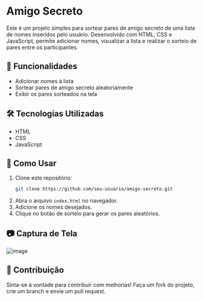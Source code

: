 # Amigo Secreto

Este é um projeto simples para sortear pares de amigo secreto de uma lista de nomes inseridos pelo usuário. Desenvolvido com HTML, CSS e JavaScript, permite adicionar nomes, visualizar a lista e realizar o sorteio de pares entre os participantes.

## 🚀 Funcionalidades
- Adicionar nomes à lista
- Sortear pares de amigo secreto aleatoriamente
- Exibir os pares sorteados na tela

## 🛠️ Tecnologias Utilizadas
- HTML
- CSS
- JavaScript

## 📌 Como Usar
1. Clone este repositório:
   ```sh
   git clone https://github.com/seu-usuario/amigo-secreto.git
   ```
2. Abra o arquivo `index.html` no navegador.
3. Adicione os nomes desejados.
4. Clique no botão de sorteio para gerar os pares aleatórios.

## 📷 Captura de Tela
![image](https://github.com/user-attachments/assets/8f8106b2-43c5-4868-9393-f9e8eabee32c)

## 🤝 Contribuição
Sinta-se à vontade para contribuir com melhorias! Faça um fork do projeto, crie um branch e envie um pull request.
